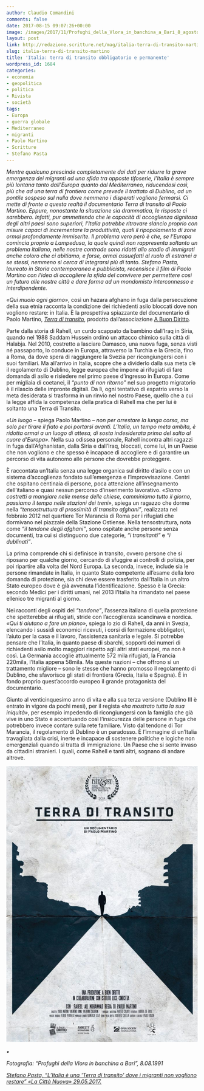 ```yaml
---
author: Claudio Comandini
comments: false
date: 2017-08-15 09:07:26+00:00
image: /images/2017/11/Profughi_della_Vlora_in_banchina_a_Bari_8_agosto_1991.jpg
layout: post
link: http://redazione.scritture.net/mag/italia-terra-di-transito-martino/
slug: italia-terra-di-transito-martino
title: 'Italia: terra di transito obbligatorio e permanente'
wordpress_id: 1684
categories:
- economia
- geopolitica
- politica
- Rivista
- società
tags:
- Europa
- guerra globale
- Mediterraneo
- migranti
- Paolo Martino
- Scritture
- Stefano Pasta
---
```


_Mentre qualcuno prescinde completamente dai dati per ridurre la grave emergenza dei migranti ad una sfida tra opposte tifoserie, l’Italia è sempre più lontana tanto dall'Europa quanto dal Mediterraneo, riducendosi così, più che ad una terra di frontiera come prevede il trattato di Dublino, ad un pontile sospeso sul nulla dove nemmeno i disperati vogliono fermarsi. Ci mette di fronte a questa realtà il documentario _Terra di transito_ di Paolo Martino. Eppure, nonostante la situazione sia drammatica, le risposte ci sarebbero. Infatti, pur ammettendo che le capacità di accoglienza dignitosa degli altri paesi sono superiori, l’Italia potrebbe ritrovare slancio proprio con misure capaci di incrementare la produttività, quali il ripopolamento di zone ormai profondamente immiserite. Il problema vero però è che, se l'Europa comincia proprio a Lampedusa, la quale quindi non rappresenta soltanto un problema italiano, nelle nostre contrade sono ridotti allo stadio di immigrati anche coloro che ci abitiamo, e forse, ormai assuefatti al ruolo di estranei a se stessi, nemmeno si cerca di integrarsi più di tanto. Stefano Pasta, laureato in Storia contemporanea e pubblicista, recensisce il film di Paolo Martino con l’idea di accogliere la sfida del convivere per permettere così un futuro alle nostre città e dare forma ad un _mondomisto_ interconnesso e interdipendente._



_«Qui muoio ogni giorno»_, così un hazara afghano in fuga dalla persecuzione della sua etnia racconta la condizione dei richiedenti asilo bloccati dove non vogliono restare: in Italia. È la prospettiva spiazzante del documentario di Paolo Martino, [_Terra di transito_](https://www.youtube.com/watch?v=5gJB27raA-I), prodotto dall’associazione [A Buon Diritto](http://www.abuondiritto.it).







Parte dalla storia di Rahell, un curdo scappato da bambino dall’Iraq in Siria, quando nel 1988 Saddam Hussein ordinò un attacco chimico sulla città di Halabja. Nel 2010, costretto a lasciare Damasco, una nuova fuga, senza visti né passaporto, lo conduce in Europa, attraverso la Turchia e la Grecia, fino a Roma, da dove spera di raggiungere la Svezia per ricongiungersi con i suoi familiari. Ma all’arrivo in Italia, scopre che a dividerlo dalla sua meta c’è il regolamento di Dublino, legge europea che impone ai rifugiati di fare domanda di asilo e risiedere nel primo paese d’ingresso in Europa. Come per migliaia di coetanei, il _“punto di non ritorno”_ nel suo progetto migratorio è il rilascio delle impronte digitali. Da lì, ogni tentativo di espatrio verso la meta desiderata si trasforma in un rinvio nel nostro Paese, quello che a cui la legge affida la competenza della pratica di Rahell ma che per lui è soltanto una Terra di Transito.

_«Un luogo_ – spiega Paolo Martino – _non per arrestare la lunga corsa, ma solo per tirare il fiato e poi portarsi avanti. L’Italia, un tempo meta ambita, è ridotta ormai a un luogo di attesa, di sosta indesiderata prima del salto al cuore d’Europa»_. Nella sua odissea personale, Rahell incontra altri ragazzi in fuga dall’Afghanistan, dalla Siria e dall’Iraq, bloccati, come lui, in un Paese che non vogliono e che spesso è incapace di accogliere e di garantire un percorso di vita autonomo alle persone che dovrebbe proteggere.

È raccontata un’Italia senza una legge organica sul diritto d’asilo e con un sistema d’accoglienza fondato sull’emergenza e l’improvvisazione. Centri che ospitano centinaia di persone, poca attenzione all’insegnamento dell’italiano e quasi nessun percorso d’inserimento lavorativo. _«Siamo costretti a mangiare nelle mense delle chiese, camminiamo tutto il giorno, passiamo il tempo nelle stazioni dei treni»_, spiega un ragazzo che dorme nella _“tensostruttura di prossimità di transito afghani”_, realizzata nel febbraio 2012 nel quartiere Tor Marancia di Roma per i rifugiati che dormivano nel piazzale della Stazione Ostiense. Nella tensostruttura, nota come _“il tendone degli afghani”_, sono ospitate anche persone senza documenti, tra cui si distinguono due categorie, _“i transitanti”_ e _“i dublinati”_.

La prima comprende chi si definisce in transito, ovvero persone che si riposano per qualche giorno, cercando di sfuggire ai controlli di polizia, per poi ripartire alla volta del Nord Europa. La seconda, invece, include sia le persone rimandate in Italia, in quanto Stato competente all’esame della loro domanda di protezione, sia chi deve essere trasferito dall’Italia in un altro Stato europeo dove è già avvenuta l’identificazione. Spesso è la Grecia: secondo Medici per i diritti umani, nel 2013 l’Italia ha rimandato nel paese ellenico tre migranti al giorno.

Nei racconti degli ospiti del _“tendone”_, l’assenza italiana di quella protezione che spetterebbe ai rifugiati, stride con l’accoglienza scandinava e nordica. _«Qui ti aiutano a fare un piano»_, spiega lo zio di Rahell, da anni in Svezia, elencando i sussidi economici ricevuti, i corsi di formazione obbligatori, l’aiuto per la casa e il lavoro, l’assistenza sanitaria e legale. Si potrebbe pensare che l’Italia, in quanto paese di sbarchi, sopporti dei numeri di richiedenti asilo molto maggiori rispetto agli altri stati europei, ma non è così. La Germania accoglie attualmente 572 mila rifugiati, la Francia 220mila, l’Italia appena 58mila. Ma queste nazioni – che offrono sì un trattamento migliore – sono le stesse che hanno promosso il regolamento di Dublino, che sfavorisce gli stati di frontiera (Grecia, Italia e Spagna). È in fondo proprio quest’accordo europeo il grande protagonista del documentario.

Giunto al venticinquesimo anno di vita e alla sua terza versione (Dublino III è entrato in vigore da pochi mesi), per il regista «_ha mostrato tutta la sua iniquità»_, per esempio impedendo di ricongiungersi con la famiglia che già vive in uno Stato e accentuando così l’insicurezza delle persone in fuga che potrebbero invece contare sulla rete familiare. Visto dal tendone di Tor Marancia, il regolamento di Dublino è un paradosso. È l’immagine di un’Italia travagliata dalla crisi, inerte e incapace di sostenere politiche e logiche non emergenziali quando si tratta di immigrazione. Un Paese che si sente invaso da cittadini stranieri. I quali, come Rahell e tanti altri, sognano di andare altrove.



![Terra-di-Transito-WEB_Small](/images/2017/11/Terra-di-Transito-WEB_Small.jpg)





_•_


_Fotografia: “Profughi della Vlora in banchina a Bari”, 8.08.1991_

[_Stefano Pasta, “L’Italia è una 'Terra di transito' dove i migranti non vogliono restare” «La Città Nuova» 29.05.2017._](http://lacittanuova.milano.corriere.it/2014/05/29/litalia-e-una-terra-di-transito-dove-i-migranti-non-vogliono-restare/)
